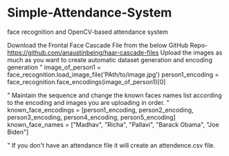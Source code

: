 # Simple-Attendance-System
face recognition  and OpenCV-based attendance system

Download the Frontal Face Cascade File from the below GitHub Repo-
https://github.com/anaustinbeing/haar-cascade-files
Upload the images as much as you want to create automatic dataset generation and encoding generation
"
image_of_person1 = face_recognition.load_image_file('PAth/to/image.jpg')
person1_encoding = face_recognition.face_encodings(image_of_person1)[0]

"
Maintain  the sequence and change the known faces names list according to the encoding and images you are uploading in order.
"
known_face_encodings = [person1_encoding, person2_encoding, person3_encoding, person4_encoding, person5_encoding]
known_face_names = ["Madhav", "Richa", "Pallavi", "Barack Obama", "Joe Biden"]

"
If you don't have an attendance file it will create an attendence.csv file.
